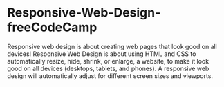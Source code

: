 # Responsive-Web-Design-freeCodeCamp

Responsive web design is about creating web pages that look good on all devices!
Responsive Web Design is about using HTML and CSS to automatically resize, hide, shrink, or enlarge, a website, to make it look good on all devices (desktops, tablets, and phones).
A responsive web design will automatically adjust for different screen sizes and viewports.

